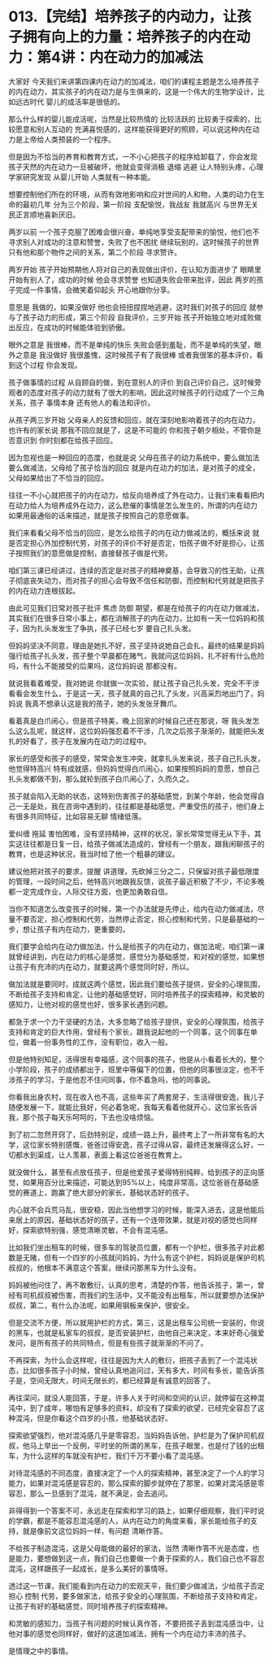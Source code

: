 # 013.【完结】培养孩子的内动力，让孩子拥有向上的力量：培养孩子的内在动力：第4讲：内在动力的加减法

大家好 今天我们来讲第四课内在动力的加减法，咱们的课程主题是怎么培养孩子的内在动力，其实孩子的内在动力是与生俱来的，这是一个伟大的生物学设计，比如远古时代 婴儿的成活率是很低的。

那么什么样的婴儿能成活呢，当然是比较热情的 比较活跃的 比较勇于探索的，比较愿意和别人互动的 充满喜悦感的，这样能获得更好的照顾，可以说这种内在动力是上帝给人类预装的一个程序。

但是因为不恰当的养育和教育方式，一不小心把孩子的程序给卸载了，你会发现 孩子天然的内在动力一旦被破坏，他就会变得消极 退缩 逃避 让人特别头疼，心理学家研究发现 从婴儿开始 人类就有一种本能。

想要控制他们所在的环境，从而有效地影响和应对世间的人和物，人类的动力在生命的最初几年 分为三个阶段，第一阶段 支配愉悦，我战友 我就高兴 与世界无关 民正言顺地喜新厌旧。

两岁以前 一个孩子克服了困难会很兴奋，单纯地享受支配带来的愉悦，他们也不寻求别人对成功的注意和赞誉，失败了也不困扰 继续玩别的，这时候孩子的世界 只有他和那个物件之间的关系，第二个阶段 寻求赞许。

两岁开始 孩子开始预期他人将对自己的表现做出评价，在认知方面进步了 眼睛里开始有别人了，成功的时候 他会寻求赞誉 也知道失败会带来批评，因此 两岁的孩子完成一件事情，会微笑着仰起头 开心地跟你分享。

意思是 我做的，如果没做好 他也会扭扭捏捏地逃避，这时我们对孩子的回应 就参与了孩子动力的形成，第三个阶段 自我评价，三岁开始 孩子开始独立地对成败做出反应，在成功的时候能体验到骄傲。

眼外之意是 我很棒，而不是单纯的快乐 失败会感到羞耻，而不是单纯的失望，眼外之意是 我没做好 我很羞愧，这时候孩子有了我很棒 或者我很笨的基本评价，看到这个过程 你会发现。

孩子做事情的过程 从自顾自的做，到在意别人的评价 到自己评价自己，这时候旁观者的态度对孩子的动力就有了很大的影响，因此这时候孩子的行动成了一个三角关系，孩子 事情本身 还有他人的看法和评价。

从孩子两三岁开始 父母亲人的反馈和回应，就在深刻地影响着孩子的内在动力，也许有的家长说 那我不回应就是了，这是不可能的 你和孩子朝夕相处，不管你是否意识到 你时刻都在给孩子回应。

因为忽视也是一种回应的态度，也就是说 父母在孩子的动力系统中，要么做加法 要么做减法，父母给了孩子恰当的回应 就是内在动力的加法，是对孩子的成全，父母如果给出了不恰当的回应。

往往一不小心就把孩子的内在动力，给反向培养成了外在动力，让我们来看看把内在动力给人为培养成外在动力，这么悲催的事情是怎么发生的，所谓的内在动力 如果用最通俗的话来描述，就是孩子按照自己的意愿做事。

我们来看看父母不恰当的回应，是怎么给孩子的内在动力做减法的，概括来说 就是否定担心外加控制代劳，对孩子的评价不好是否定，怕孩子做不好是担心，让孩子按照我们的意愿做是控制，直接替孩子做是代劳。

咱们第三课已经讲过，连续的否定是对孩子的精神奠基，会导致习的性无助，让孩子彻底丧失动力，而对孩子的担心会导致不信任和防御，而控制和代劳就是把孩子的内在动力连根拔起。

由此可见我们日常对孩子批评 焦虑 防御 期望，都是在给孩子的内在动力做减法，其实我们在很多日常小事上，都在消解孩子的内在动力，比如有一天一位妈妈和孩子，因为扎头发发生了争执，孩子已经七岁 要自己扎头发。

但妈妈坚决不同意，理由是她扎不好，孩子坚持说她自己会扎，最终的结果是妈妈强行给孩子扎头发，孩子整个早晨都在赌气，我就问这位妈妈，扎不好有什么危险吗，有什么不能接受的后果吗，这位妈妈说 那都没有。

就说我看着难受，我对她说 你就做一次实验，就让孩子自己扎头发，完全不干涉 看看会发生什么，于是这一天，孩子就真的自己扎了头发，兴高采烈地出门了，妈妈说 我真不想承认这是我的孩子，她的头发张牙舞爪。

看着真是白爪闹心，但是孩子特美，晚上回家的时候自己还在那说，呀 我头发怎么这么乱呢，就这样，这位妈妈强忍着不干涉，几次之后孩子渐渐的，就能把头发扎的好看了，孩子在发展内在动力的过程中。

家长的感受和孩子的感受，常常会发生冲突，就拿扎头发来说，孩子自己扎头发，他觉得特高兴 特有成就感，但妈妈觉得白爪闹心，如果按照妈妈的意愿，想自己扎头发都做不到，那么就轮到孩子白爪闹心了，久而久之。

孩子就会陷入无助的状态，这特别伤害孩子的基础感觉，到某个年龄，他会觉得自己一无是处，我在咨询中遇到的，往往都是基础感觉，严重受伤的孩子，他们身上有很多共同特征，比如容易无聊 情绪低落。

爱纠缠 拖延 害怕困难，没有坚持精神，这样的状况，家长常常觉得无从下手，其实这往往都是日复一日，给孩子做减法造成的，曾经有一个朋友，跟我闲聊孩子的教育，也是这种状况，我当时给了他一个粗暴的建议。

建议他把对孩子的要求，提醒 讲道理，先砍掉三分之二，只保留对孩子最低限度的管理，一段时间之后，他特高兴地跟我反馈，说孩子最近积极了不少，不论多晚都一定完成作业，人际交往方面，也更加勇敢自信。

当你不知道怎么改变孩子的时候，第一个办法就是先停止，给内在动力做减法，尽量不要否定，担心控制和代劳，当然停止否定，担心控制和代劳，只是最基础的一步，想让孩子有内在动力，更重要的。

我们要学会给内在动力做加法，什么是给孩子的内在动力，做加法呢，咱们第一课就曾经讲到，内在动力的核心是感觉，感觉分为基础感觉，和对视的感觉，如果想让孩子有充沛的内在动力，就要这两个感觉同时好，所以。

做加法就是要同时，成就这两个感觉，因此我们要给孩子提供，安全的心理氛围，不断给孩子支持和肯定，让他的基础感觉好，同时培养孩子的探索精神，和灵敏的感知力，让他对视的感觉也好，很多家长遇到问题。

都急于求一个力干坚硬的方法，大多忽略了给孩子提供，安全的心理氛围，给孩子支持和肯定的巨大作用，曾经有个家长，跟我说起他的一个同事，这个同事在单位，做着一份事务性的工作，没有职位，收入一般。

但是他特别知足，活得很有幸福感，这个同事的孩子，他是从小看着长大的，整个小学阶段，孩子的成绩都出于，班里中等偏下的位置，但他的同事很淡定，也不干涉孩子的学习，于是他忍不住问同事，你不着急吗，他的同事说。

你看我出身农村，现在收入也不高，这些年买了两套房子，生活得很安逸，我儿子随便发展一下，就能比我好，何必着急呢，我每天看着他就开心，这位家长告诉我，那个孩子每天乐呵呵的，下去也没啥烦恼。

到了初二忽然开窍了，后劲特别足，成绩一路上升，最终考上了一所非常有名的大学，这位家长特别感慨，爸爸过得安逸，孩子过得从容，最终还发展得这么好，一切都水到渠成，让人羡慕，表面上看这位爸爸在教育上。

就没做什么，甚至有点放任孩子，但是他爱孩子爱得特别纯粹，给到孩子的正向感觉，如果用百分比来描述，可能达到95%以上，纯度非常高，这位爸爸在基础感觉的赛道上，跑赢了绝大部分的家长，基础状态好的孩子。

内心就不会兵荒马乱，很安稳，因此当他想学习的时候，能深入进去，这是他能后来居上的原因，基础状态好的孩子，还有一个连带效果，就是对视的感觉也同样好，探索欲特别强，感觉清晰灵敏，不会有混沌感。

比如我们坐出租车的时候，很多车的驾驶员位置，都有一个护栏，很多孩子对此都数是无赌，但有一个四岁的小孩就问妈妈，为什么有这个护栏，妈妈说是保护司机叔叔的，他根本不满意这个答案，继续问那黑车为什么没有。

妈妈被他问住了，再不敢敷衍，认真的思考，清楚的作答，他告诉孩子，第一，曾经有司机叔叔被伤害，而我们的生活中，又不能没有出租车，所以就要想办法保护叔叔，第二，有什么办法呢，如果用钢板来保护，很安全。

但是交流不方便，所以就用护栏的方式，第三，这是出租车公司统一安装的，你说的黑车，也就是私家车的叔叔，是否安装护栏，由他自己来决定，本来好奇心强爱发问，是所有孩子的共同特点，但是有些孩子就渐渐的不问了。

不再探索，为什么会这样呢，往往是因为大人的敷衍，把孩子丢到了一个混沌状态，比如很多孩子小时候，曾经认真地追问过，天有多大，时间有多长，能告诉孩子是，空间无限大，时间无限长的，都已经算是有诚意的回答了。

再往深问，就没人能回答，于是，许多人关于时间和空间的认识，就停留在这种混沌中，到了成年，哪怕有足够多的资料，却没有了探索的欲望，已经完全容忍了这种混沌，但是你看这个四岁的小孩，他基础状态好。

探索欲望强烈，他对混沌感几乎是零容忍，当妈妈告诉他，护栏是为了保护司机叔叔，他马上举出一个反例，平时坐的所谓的黑车，在孩子眼里，也是付了钱的出租车，为什么这样的车就没有护栏，我们千万不要小看了混沌感。

对待混沌感的不同态度，直接决定了一个人的探索精神，甚至决定了一个人的学习能力，如果对混沌感是容忍的，那么探索的脚步就停在了那里，如果对混沌感是零容忍，那么一旦感到了混沌，就不满足，会去追问。

非得得到一个答案不可，永远走在探索和学习的路上，如果仔细观察，我们平时说的学霸，都是不能容忍混沌感的人，从内在动力的角度来看，家长能给孩子的支持，就是像前文这位妈妈一样，有问题 清晰作答。

不给孩子制造混沌，这是父母能做的最好的家法，当然 清晰作答不光是态度，也是能力，要想做到这一点，我们自己也要做一个勇于探索的人，我们自己也不容忍混沌，这样跟孩子一起成长，是多么美好的事情呀。

透过这一节课，我们能看到内在动力的宏观天平，我们要少做减法，少给孩子否定 担心 控制 代劳，要多做家法，给孩子安全的心理氛围，不断给孩子支持和肯定，让孩子有好的基础感觉，同时培养孩子的探索精神。

和灵敏的感知力，当孩子有问题的时候认真作答，不要把孩子丢到混沌感当中，让他对事的感觉也同样好，做好的这道加减法，拥有一个内在动力丰沛的孩子。

是情理之中的事情。